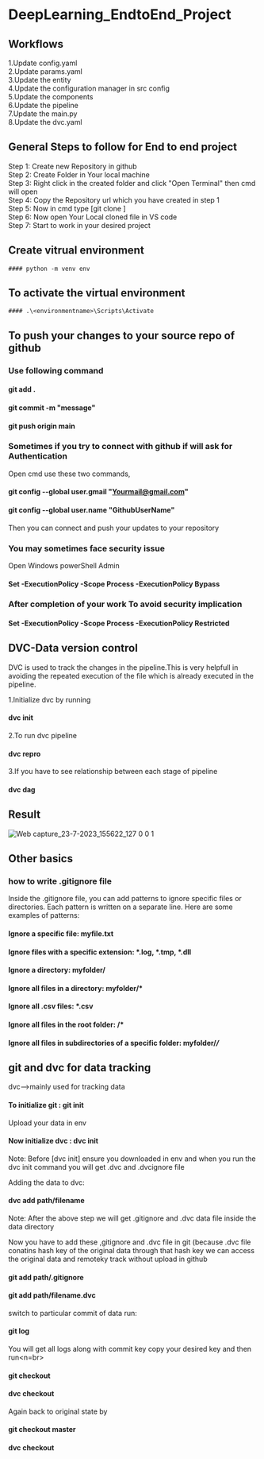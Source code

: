 # DeepLearning_EndtoEnd_Project

## Workflows
1.Update config.yaml <br>
2.Update params.yaml <br>
3.Update the entity <br>
4.Update the configuration manager in src config <br>
5.Update the components <br>
6.Update the pipeline <br>
7.Update the main.py <br>
8.Update the dvc.yaml <br>

## General Steps to follow for End to end project
Step 1: Create new Repository in github <br>
Step 2: Create Folder in Your local machine <br>
Step 3: Right click in the created folder and click "Open Terminal" then cmd will open <br>
Step 4: Copy the Repository url which you have created in step 1 <br>
Step 5: Now in cmd type [git clone <url>] <br>
Step 6: Now open Your Local cloned file in VS code <br>
Step 7: Start to work in your desired project

## Create vitrual environment
```
#### python -m venv env
```
## To activate the virtual environment
```
#### .\<environmentname>\Scripts\Activate
```
## To push your changes to your source repo of github 
### Use following command
#### git add . <br>
#### git commit -m "message" <br>
#### git push origin main <br>

### Sometimes if you try to connect with  github if will ask for Authentication
Open cmd use these two commands,<br>
#### git config --global user.gmail "Yourmail@gmail.com" <br>
#### git config --global user.name "GithubUserName" <br>

Then you can connect and push your updates to your repository

### You may sometimes face security issue
Open Windows powerShell Admin <br>
#### Set -ExecutionPolicy -Scope Process -ExecutionPolicy Bypass <br>

### After completion of your work To avoid security implication
#### Set -ExecutionPolicy -Scope Process -ExecutionPolicy Restricted <br>


## DVC-Data version control
DVC is used to track the changes in the pipeline.This is very helpfull in avoiding the repeated execution of the file which is already executed in the pipeline.<br>

1.Initialize dvc by running<br>
#### dvc init <br>
2.To run dvc pipeline <br>
#### dvc repro<br>
3.If you have to see relationship between each stage of pipeline <br>
#### dvc dag

## Result

![Web capture_23-7-2023_155622_127 0 0 1](https://github.com/Naveen3251/DeepLearning_EndtoEnd_Project/assets/114800360/69282157-f296-4512-a556-1a9d45c8ef2f)

## Other basics
### how to write .gitignore file
Inside the .gitignore file, you can add patterns to ignore specific files or directories. Each pattern is written on a separate line. Here are some examples of patterns:<br>

#### Ignore a specific file: myfile.txt<br>
#### Ignore files with a specific extension: *.log, *.tmp, *.dll<br>
#### Ignore a directory: myfolder/<br>
#### Ignore all files in a directory: myfolder/*<br>
#### Ignore all .csv files: *.csv<br>
#### Ignore all files in the root folder: /*<br>
#### Ignore all files in subdirectories of a specific folder: myfolder/*/*<br>

## git and dvc for data tracking
dvc-->mainly used for tracking data
#### To initialize git : git init <br>
Upload your data in env <br>
#### Now initialize dvc : dvc init <br>
Note: Before [dvc init] ensure you downloaded in env and when you run the dvc init command you will get .dvc and .dvcignore file<br>

Adding the data to dvc:<br>
#### dvc add path/filename <br>
Note: After the above step we will get .gitignore and .dvc data file inside the data directory<br>

Now you have to add these ,gitignore and .dvc file in git (because .dvc file conatins hash key of the original data through that hash key we can access the original data and remoteky track without upload in github<br>
#### git add path/.gitignore<br>
#### git add path/filename.dvc<br>

switch to particular commit of data
run:<br>
#### git log<br>
You will get all logs along with commit key copy your desired key and then run<n=br>
#### git checkout <key>
#### dvc checkout<br>

Again back to original state by
#### git checkout master<br>
#### dvc checkout

